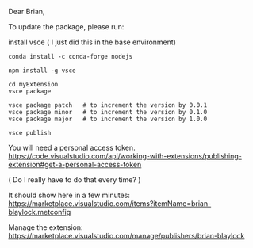 Dear Brian,

To update the package, please run:

install vsce ( I just did this in the base environment)

```
conda install -c conda-forge nodejs

npm install -g vsce

cd myExtension
vsce package

vsce package patch   # to increment the version by 0.0.1
vsce package minor   # to increment the version by 0.1.0
vsce package major   # to increment the version by 1.0.0

vsce publish
```

You will need a personal access token.
https://code.visualstudio.com/api/working-with-extensions/publishing-extension#get-a-personal-access-token

( Do I really have to do that every time? )

It should show here in a few minutes:
https://marketplace.visualstudio.com/items?itemName=brian-blaylock.metconfig

Manage the extension: https://marketplace.visualstudio.com/manage/publishers/brian-blaylock
